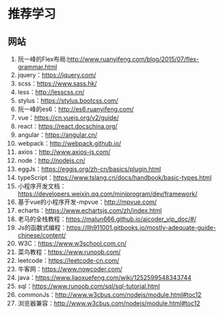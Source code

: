 # 推荐学习

## 网站
1. 阮一峰的Flex布局:http://www.ruanyifeng.com/blog/2015/07/flex-grammar.html
2. jquery：https://jquery.com/
3. scss：https://www.sass.hk/
4. less：http://lesscss.cn/
5. stylus：https://stylus.bootcss.com/
6. 阮一峰的es6：http://es6.ruanyifeng.com/
7. vue：https://cn.vuejs.org/v2/guide/
8. react：https://react.docschina.org/
9. angular：https://angular.cn/
10. webpack：http://webpack.github.io/
11. axios：http://www.axios-js.com/
12. node：http://nodejs.cn/
13. eggJs：https://eggjs.org/zh-cn/basics/plugin.html
14. typeScript：https://www.tslang.cn/docs/handbook/basic-types.html
15. 小程序开发文档：https://developers.weixin.qq.com/miniprogram/dev/framework/
16. 基于vue的小程序开发-mpvue：http://mpvue.com/
17. echarts：https://www.echartsjs.com/zh/index.html
18. 老马的全栈教程：https://malun666.github.io/aicoder_vip_doc/#/
19. Js的函数式编程：https://llh911001.gitbooks.io/mostly-adequate-guide-chinese/content/
20. W3C：https://www.w3school.com.cn/
21. 菜鸟教程：https://www.runoob.com/
22. leetcode：https://leetcode-cn.com/
23. 牛客网：https://www.nowcoder.com/
24. java：https://www.liaoxuefeng.com/wiki/1252599548343744
25. sql：https://www.runoob.com/sql/sql-tutorial.html
26. commonJs：http://www.w3cbus.com/nodejs/module.html#toc12
27. 浏览器兼容：http://www.w3cbus.com/nodejs/module.html#toc12
